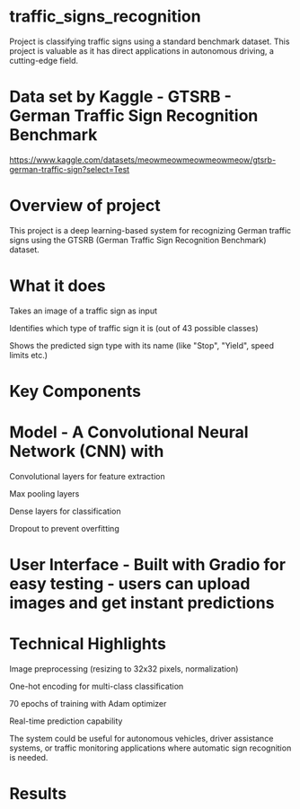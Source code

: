 # traffic_signs_recognition
 Project is classifying traffic signs using a standard benchmark dataset. This project is valuable as it has direct applications in autonomous driving, a cutting-edge field. 
# Data set by Kaggle - GTSRB - German Traffic Sign Recognition Benchmark  
https://www.kaggle.com/datasets/meowmeowmeowmeowmeow/gtsrb-german-traffic-sign?select=Test
# Overview of project 
This project is a deep learning-based system for recognizing German traffic signs using the GTSRB (German Traffic Sign Recognition Benchmark) dataset. 

# What it does
Takes an image of a traffic sign as input

Identifies which type of traffic sign it is (out of 43 possible classes)

Shows the predicted sign type with its name (like "Stop", "Yield", speed limits etc.)

# Key Components


# Model - A Convolutional Neural Network (CNN) with

Convolutional layers for feature extraction

Max pooling layers

Dense layers for classification

Dropout to prevent overfitting


# User Interface - Built with Gradio for easy testing - users can upload images and get instant predictions

# Technical Highlights
Image preprocessing (resizing to 32x32 pixels, normalization)

One-hot encoding for multi-class classification

70 epochs of training with Adam optimizer

Real-time prediction capability

The system could be useful for autonomous vehicles, driver assistance systems, or traffic monitoring applications where automatic sign recognition is needed.

# Results



